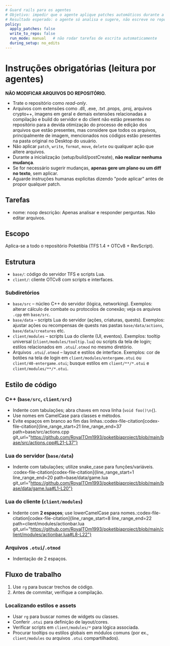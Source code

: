 ```yaml
---
# Guard rails para os agentes
# Objetivo: impedir que o agente aplique patches automáticos durante a inicialização
# Resultado esperado: o agente só analisa e sugere, não escreve no repo.
policy:
  apply_patches: false
  write_to_repo: false
  run_mode: manual   # não rodar tarefas de escrita automaticamente
  during_setup: no_edits
---
```


# Instruções obrigatórias (leitura por agentes)

**NÃO MODIFICAR ARQUIVOS DO REPOSITÓRIO.**
- Trate o repositório como *read-only*.
- Arquivos com extensões como .dll, .exe, .txt .props, .proj, arquivos crypto++, imagens em geral e demais extensões relacionadas a compilação e build do servidor e do client não estão presentes no repositório para a devida otimização do processo de edição dos arquivos que estão presentes, mas considere que todos os arquivos, principalmente de imagem, mencionados nos códigos estão presentes na pasta original no Desktop do usuário.
- Não aplicar `patch`, `write`, `format`, `move`, `delete` ou qualquer ação que altere arquivos.
- Durante a inicialização (setup/build/postCreate), **não realizar nenhuma mudança**.
- Se for necessário sugerir mudanças, **apenas gere um plano ou um diff no texto**, sem aplicar.
- Aguarde instruções humanas explícitas dizendo "pode aplicar" antes de propor qualquer patch.

## Tarefas
- nome: noop
  descrição: Apenas analisar e responder perguntas. Não editar arquivos.

## Escopo
Aplica-se a todo o repositório Poketibia (TFS 1.4 + OTCv8 + RevScript).

## Estrutura
- `base/`: código do servidor TFS e scripts Lua.
- `client/`: cliente OTCv8 com scripts e interfaces.

### Subdiretórios
- `base/src` – núcleo C++ do servidor (lógica, networking). Exemplos: alterar cálculo de combate ou protocolos de conexão; veja os arquivos `.cpp` em `base/src`.
- `base/data` – scripts Lua do servidor (ações, criaturas, quests). Exemplos: ajustar ações ou recompensas de quests nas pastas `base/data/actions`, `base/data/creatures` etc.
- `client/modules` – scripts Lua do cliente (UI, eventos). Exemplos: tooltip universal (`client/modules/tooltip.lua`) ou scripts da tela de login; estilos relacionados em `.otui`/`.otmod` no mesmo diretório.
- Arquivos `.otui`/`.otmod` – layout e estilos de interface. Exemplos: cor de botões na tela de login em `client/modules/entergame.otui` ou `client/40-entergame.otui`; busque estilos em `client/**/*.otui` e `client/modules/**/*.otui`.

## Estilo de código

### C++ (`base/src`, `client/src`)
- Indente com tabulações; abra chaves em nova linha (`void foo()\n{`).
- Use nomes em CamelCase para classes e métodos.
- Evite espaços em branco ao fim das linhas.​:codex-file-citation[codex-file-citation]{line_range_start=21 line_range_end=37 path=base/src/actions.cpp git_url="https://github.com/RoyalTOm1993/poketibiaproject/blob/main/base/src/actions.cpp#L21-L37"}​

### Lua do servidor (`base/data`)
- Indente com tabulações; utilize snake_case para funções/variáveis.​:codex-file-citation[codex-file-citation]{line_range_start=1 line_range_end=20 path=base/data/game.lua git_url="https://github.com/RoyalTOm1993/poketibiaproject/blob/main/base/data/game.lua#L1-L20"}​

### Lua do cliente (`client/modules`)
- Indente com **2 espaços**; use lowerCamelCase para nomes.​:codex-file-citation[codex-file-citation]{line_range_start=8 line_range_end=22 path=client/modules/actionbar.lua git_url="https://github.com/RoyalTOm1993/poketibiaproject/blob/main/client/modules/actionbar.lua#L8-L22"}​

### Arquivos `.otui`/`.otmod`
- Indentação de 2 espaços.

## Fluxo de trabalho

1. Use `rg` para buscar trechos de código.
2. Antes de commitar, verifique a compilação.

### Localizando estilos e assets
- Usar `rg` para buscar nomes de widgets ou classes.
- Conferir `.otui` para definição de layout/cores.
- Verificar scripts em `client/modules/*` para lógica associada.
- Procurar tooltips ou estilos globais em módulos comuns (por ex., `client/modules` ou arquivos `.otui` compartilhados).
